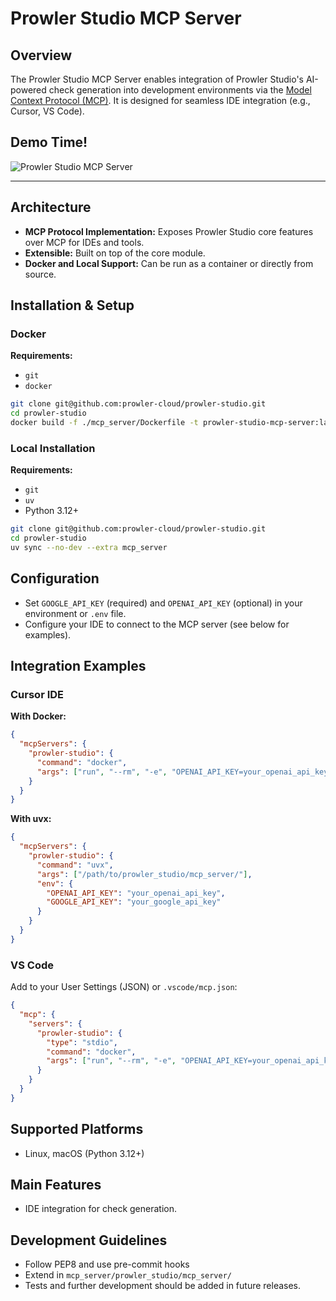 # Prowler Studio MCP Server

## Overview

The Prowler Studio MCP Server enables integration of Prowler Studio's AI-powered check generation into development environments via the [Model Context Protocol (MCP)](https://modelcontextprotocol.io/). It is designed for seamless IDE integration (e.g., Cursor, VS Code).

## Demo Time!

![Prowler Studio MCP Server](../docs/img/prowler_studio_mcp_server_cursor_demo.gif)

---

## Architecture
- **MCP Protocol Implementation:** Exposes Prowler Studio core features over MCP for IDEs and tools.
- **Extensible:** Built on top of the core module.
- **Docker and Local Support:** Can be run as a container or directly from source.

## Installation & Setup

### Docker
**Requirements:**
- `git`
- `docker`

```bash
git clone git@github.com:prowler-cloud/prowler-studio.git
cd prowler-studio
docker build -f ./mcp_server/Dockerfile -t prowler-studio-mcp-server:latest .
```

### Local Installation
**Requirements:**
- `git`
- `uv`
- Python 3.12+

```bash
git clone git@github.com:prowler-cloud/prowler-studio.git
cd prowler-studio
uv sync --no-dev --extra mcp_server
```

## Configuration
- Set `GOOGLE_API_KEY` (required) and `OPENAI_API_KEY` (optional) in your environment or `.env` file.
- Configure your IDE to connect to the MCP server (see below for examples).

## Integration Examples

### Cursor IDE
**With Docker:**
```json
{
  "mcpServers": {
    "prowler-studio": {
      "command": "docker",
      "args": ["run", "--rm", "-e", "OPENAI_API_KEY=your_openai_api_key", "-e", "GOOGLE_API_KEY=your_google_api_key", "-i", "prowler-studio-mcp-server:latest"]
    }
  }
}
```
**With uvx:**
```json
{
  "mcpServers": {
    "prowler-studio": {
      "command": "uvx",
      "args": ["/path/to/prowler_studio/mcp_server/"],
      "env": {
        "OPENAI_API_KEY": "your_openai_api_key",
        "GOOGLE_API_KEY": "your_google_api_key"
      }
    }
  }
}
```

### VS Code
Add to your User Settings (JSON) or `.vscode/mcp.json`:
```json
{
  "mcp": {
    "servers": {
      "prowler-studio": {
        "type": "stdio",
        "command": "docker",
        "args": ["run", "--rm", "-e", "OPENAI_API_KEY=your_openai_api_key", "-e", "GOOGLE_API_KEY=your_google_api_key", "-i", "prowler-studio-mcp-server:latest"]
      }
    }
  }
}
```

## Supported Platforms
- Linux, macOS (Python 3.12+)

## Main Features
- IDE integration for check generation.

## Development Guidelines
- Follow PEP8 and use pre-commit hooks
- Extend in `mcp_server/prowler_studio/mcp_server/`
- Tests and further development should be added in future releases.
